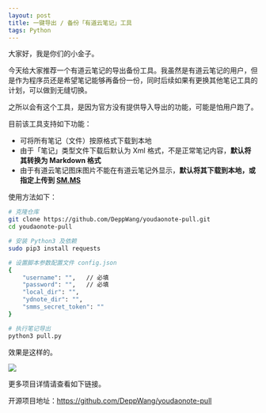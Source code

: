 ```yaml
---
layout: post
title: 一键导出 / 备份「有道云笔记」工具
tags: Python
---
```


大家好，我是你们的小金子。

今天给大家推荐一个有道云笔记的导出备份工具。我虽然是有道云笔记的用户，但是作为程序员还是希望笔记能够再备份一份，同时后续如果有更换其他笔记工具的计划，可以做到无缝切换。

之所以会有这个工具，是因为官方没有提供导入导出的功能，可能是怕用户跑了。

目前该工具支持如下功能：

- 可将所有笔记（文件）按原格式下载到本地
- 由于「笔记」类型文件下载后默认为 Xml 格式，不是正常笔记内容，**默认将其转换为 Markdown 格式**
- 由于有道云笔记图床图片不能在有道云笔记外显示，**默认将其下载到本地，或指定上传到 [SM.MS](https://sm.ms/)**

使用方法如下：

```bash
# 克隆仓库
git clone https://github.com/DeppWang/youdaonote-pull.git
cd youdaonote-pull

# 安装 Python3 及依赖
sudo pip3 install requests 

# 设置脚本参数配置文件 config.json
{
    "username": "",   // 必填
    "password": "",   // 必填
    "local_dir": "",
    "ydnote_dir": "",
    "smms_secret_token": ""
}

# 执行笔记导出
python3 pull.py
```

效果是这样的。

![](https://raw.githubusercontent.com/ZhuPeng/pic/master/images/compress_youdao.pull.jpeg)

更多项目详情请查看如下链接。

开源项目地址：https://github.com/DeppWang/youdaonote-pull
